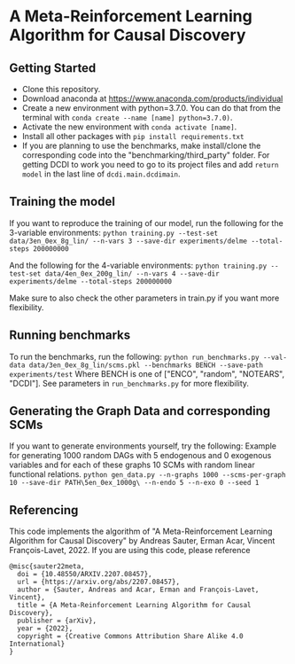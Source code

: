 # A Meta-Reinforcement Learning Algorithm for Causal Discovery

## Getting Started
- Clone this repository.
- Download anaconda at https://www.anaconda.com/products/individual
- Create a new environment with python=3.7.0. You can do that from the terminal with  `conda create --name [name] python=3.7.0)`.
- Activate the new environment with `conda activate [name]`.
- Install all other packages with `pip install requirements.txt`
- If you are planning to use the benchmarks, make install/clone the corresponding code into the "benchmarking/third_party" folder. For getting DCDI to work you need to go to its project files and add `return model` in the last line of `dcdi.main.dcdimain`.

## Training the model
If you want to reproduce the training of our model, run the following for the 3-variable environments:
`python training.py --test-set data/3en_0ex_8g_lin/ --n-vars 3 --save-dir experiments/delme --total-steps 200000000`

And the following for the 4-variable environments:
`python training.py --test-set data/4en_0ex_200g_lin/ --n-vars 4 --save-dir experiments/delme --total-steps 200000000`

Make sure to also check the other parameters in train.py if you want more flexibility.

## Running benchmarks
To run the benchmarks, run the following:
`python run_benchmarks.py --val-data data/3en_0ex_8g_lin/scms.pkl --benchmarks BENCH --save-path experiments/test`
Where BENCH is one of ["ENCO", "random", "NOTEARS", "DCDI"]. See parameters in `run_benchmarks.py` for more flexibility.

## Generating the Graph Data and corresponding SCMs
If you want to generate environments yourself, try the following: Example for generating 1000 random DAGs with 5 endogenous and 0 exogenous variables and for each of these graphs 10 SCMs
with random linear functional relations.
``
python gen_data.py --n-graphs 1000 --scms-per-graph 10 --save-dir PATH\5en_0ex_1000g\ --n-endo 5 --n-exo 0 --seed 1
``

## Referencing
This code implements the algorithm of "A Meta-Reinforcement Learning Algorithm for Causal Discovery" by Andreas Sauter, Erman Acar, Vincent François-Lavet, 2022. If you are using this code, please reference
```
@misc{sauter22meta,
  doi = {10.48550/ARXIV.2207.08457},  
  url = {https://arxiv.org/abs/2207.08457},  
  author = {Sauter, Andreas and Acar, Erman and François-Lavet, Vincent},    
  title = {A Meta-Reinforcement Learning Algorithm for Causal Discovery},  
  publisher = {arXiv},  
  year = {2022},  
  copyright = {Creative Commons Attribution Share Alike 4.0 International}
}
```

